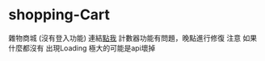 # shopping-Cart
雜物商城 (沒有登入功能)
連結<a href="https://yes66395.github.io/shopping-Cart/" target="_blank">點我</a>
計數器功能有問題，晚點進行修復
注意 如果什麼都沒有 出現Loading 極大的可能是api壞掉
